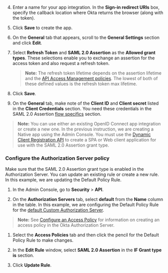 4. Enter a name for your app integration. In the **Sign-in redirect URIs** box, specify the callback location where Okta returns the browser (along with the token).
5. Click **Save** to create the app.
6. On the **General** tab that appears, scroll to the **General Settings** section and click **Edit**.
7. Select **Refresh Token** and **SAML 2.0 Assertion** as the **Allowed grant types**. These selections enable you to exchange an assertion for the access token and also request a refresh token.

    > **Note:** The refresh token lifetime depends on the assertion lifetime and the [API Access Management policies](#configure-the-authorization-server-policy). The lowest of both of these defined values is the refresh token max lifetime.

8. Click **Save**.
9. On the **General** tab, make note of the **Client ID** and **Client secret** listed in the **Client Credentials** section. You need these credentials in the SAML 2.0 Assertion [flow specifics](#flow-specifics) section.

> **Note:** You can use either an existing OpenID Connect app integration or create a new one. In the previous instruction, we are creating a Native app using the Admin Console. You must use the [Dynamic Client Registration API](/docs/reference/api/oauth-clients/#client-application-object) to create a SPA or Web client application for use with the SAML 2.0 Assertion grant type.

### Configure the Authorization Server policy

Make sure that the SAML 2.0 Assertion grant type is enabled in the Authorization Server. You can update an existing rule or create a new rule. In this example, we are updating the Default Policy Rule.

1. In the Admin Console, go to **Security** > **API**.

1. On the **Authorization Servers** tab, select **default** from the **Name** column in the table. In this example, we are configuring the Default Policy Rule for the [default Custom Authorization Server](/docs/concepts/auth-servers/).

> **Note:** See [Configure an Access Policy](/docs/guides/configure-access-policy/overview/) for information on creating an access policy in the Okta Authorization Server.

1. Select the **Access Policies** tab and then click the pencil for the Default Policy Rule to make changes.

1. In the **Edit Rule** window, select **SAML 2.0 Assertion** in the **IF Grant type is** section.

1. Click **Update Rule**.
